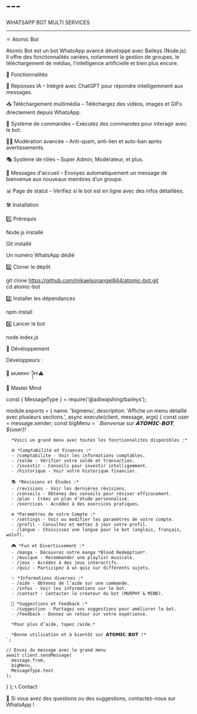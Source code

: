 # ---
WHATSAPP BOT MULTI SERVICES 

---

⚛️ Atomic Bot

Atomic Bot est un bot WhatsApp avancé développé avec Baileys (Node.js). Il offre des fonctionnalités variées, notamment la gestion de groupes, le téléchargement de médias, l'intelligence artificielle et bien plus encore.

🚀 Fonctionnalités

🤖 Réponses IA – Intégré avec ChatGPT pour répondre intelligemment aux messages.

📥 Téléchargement multimédia – Téléchargez des vidéos, images et GIFs directement depuis WhatsApp.

🔧 Système de commandes – Exécutez des commandes pour interagir avec le bot.

👮‍♂️ Modération avancée – Anti-spam, anti-lien et auto-ban après avertissements.

🎭 Système de rôles – Super Admin, Modérateur, et plus.

🎉 Messages d'accueil – Envoyez automatiquement un message de bienvenue aux nouveaux membres d’un groupe.

📊 Page de statut – Vérifiez si le bot est en ligne avec des infos détaillées.


🛠️ Installation

1️⃣ Prérequis

Node.js installé

Git installé

Un numéro WhatsApp dédié


2️⃣ Cloner le dépôt

git clone https://github.com/mikaelsonangel844/atomic-bot.git  
cd atomic-bot

3️⃣ Installer les dépendances

npm install

4️⃣ Lancer le bot

node index.js

📌 Développement

Développeurs :

👑 ᴍᴜʀᴘʜʏ᭄ғғ⚠️

🧠 Master Mind

const { MessageType } = require('@adiwajshing/baileys');

module.exports = {
  name: 'bigmenu',
  description: 'Affiche un menu détaillé avec plusieurs sections.',
  async execute(client, message, args) {
    const user = message.sender;
    const bigMenu = `
      *Bienvenue sur 𝗔𝗧𝗢𝗠𝗜𝗖-𝗕𝗢𝗧, ${user}!*

      *Voici un grand menu avec toutes les fonctionnalités disponibles :*

      🌐 *Comptabilité et Finances :*
      - /comptabilite - Voir les informations comptables.
      - /solde - Vérifier votre solde et transaction.
      - /investir - Conseils pour investir intelligemment.
      - /historique - Voir votre historique financier.

      📚 *Révisions et Études :*
      - /revisions - Voir les dernières révisions.
      - /conseils - Obtenez des conseils pour réviser efficacement.
      - /plan - Créez un plan d’étude personnalisé.
      - /exercices - Accédez à des exercices pratiques.

      ⚙️ *Paramètres de votre Compte :*
      - /settings - Voir ou modifier les paramètres de votre compte.
      - /profil - Consultez et mettez à jour votre profil.
      - /langue - Choisissez une langue pour le bot (anglais, français, wolof).

      🎮 *Fun et Divertissement :*
      - /manga - Découvrez notre manga *Blood Redemption*.
      - /musique - Recommander une playlist musicale.
      - /jeux - Accédez à des jeux interactifs.
      - /quiz - Participez à un quiz sur différents sujets.

      ✨ *Informations diverses :*
      - /aide - Obtenez de l’aide sur une commande.
      - /infos - Voir les informations sur le bot.
      - /contact - Contacter le créateur du bot (MURPHY & MIND).
      
      🎯 *Suggestions et Feedback :*
      - /suggestion - Partagez vos suggestions pour améliorer le bot.
      - /feedback - Donnez un retour sur votre expérience.

      *Pour plus d’aide, tapez /aide.*

      *Bonne utilisation et à bientôt sur 𝗔𝗧𝗢𝗠𝗜𝗖-𝗕𝗢𝗧 !*
    `;

    // Envoi du message avec le grand menu
    await client.sendMessage(
      message.from,
      bigMenu,
      MessageType.text
    );
  }
};
📞 Contact

📧 Si vous avez des questions ou des suggestions, contactez-nous sur WhatsApp !
